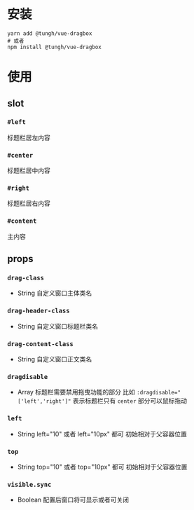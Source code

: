 # 安装
```
yarn add @tungh/vue-dragbox
# 或者
npm install @tungh/vue-dragbox
```

# 使用
## slot
### `#left`
  标题栏居左内容

### `#center`
  标题栏居中内容

### `#right`
  标题栏居右内容

### `#content`
  主内容

## props
### `drag-class`
  - String
  自定义窗口主体类名

###  `drag-header-class`
  - String
  自定义窗口标题栏类名

### `drag-content-class`
  - String
  自定义窗口正文类名

### `dragdisable`
  - Array
  标题栏需要禁用拖曳功能的部分
  比如 `:dragdisable="['left','right']"`
  表示标题栏只有 `center` 部分可以鼠标拖动

### `left`
  - String
  left="10" 或者 left="10px" 都可
  初始相对于父容器位置

### `top`
  - String
  top="10" 或者 top="10px" 都可
  初始相对于父容器位置

### `visible.sync`
  - Boolean
  配置后窗口将可显示或者可关闭
